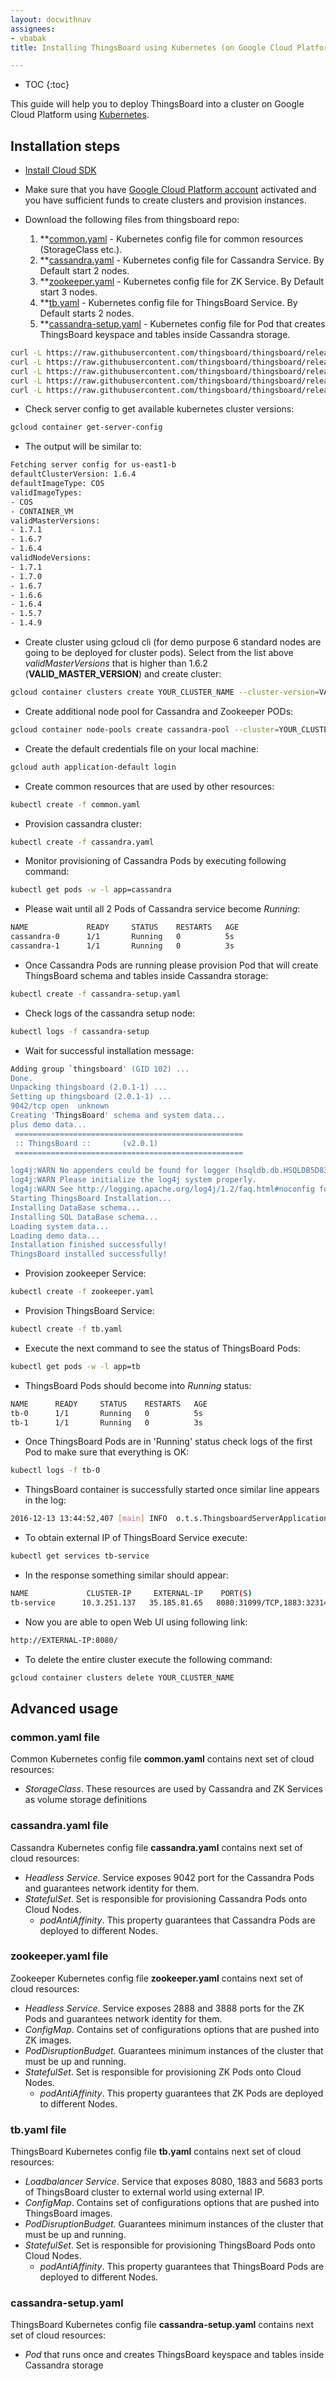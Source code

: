 ```yaml
---
layout: docwithnav
assignees:
- vbabak
title: Installing ThingsBoard using Kubernetes (on Google Cloud Platform)

---
```


* TOC
{:toc}

This guide will help you to deploy ThingsBoard into a cluster on Google Cloud Platform using [Kubernetes](https://kubernetes.io/).

## Installation steps

- [Install Cloud SDK](https://cloud.google.com/sdk/#Quick_Start)

- Make sure that you have [Google Cloud Platform account](https://console.cloud.google.com/) activated and you have sufficient funds to create clusters and provision instances.

- Download the following files from thingsboard repo:
    1. **[common.yaml](https://raw.githubusercontent.com/thingsboard/thingsboard/release-2.0/docker/k8s/common.yaml) - Kubernetes config file for common resources (StorageClass etc.).
    1. **[cassandra.yaml](https://raw.githubusercontent.com/thingsboard/thingsboard/release-2.0/docker/k8s/cassandra.yaml) - Kubernetes config file for Cassandra Service. By Default start 2 nodes.
    1. **[zookeeper.yaml](https://raw.githubusercontent.com/thingsboard/thingsboard/release-2.0/docker/k8s/zookeeper.yaml) - Kubernetes config file for ZK Service. By Default start 3 nodes.
    1. **[tb.yaml](https://raw.githubusercontent.com/thingsboard/thingsboard/release-2.0/docker/k8s/tb.yaml) - Kubernetes config file for ThingsBoard Service. By Default starts 2 nodes.
    1. **[cassandra-setup.yaml](https://raw.githubusercontent.com/thingsboard/thingsboard/release-2.0/docker/k8s/cassandra-setup.yaml) - Kubernetes config file for Pod that creates ThingsBoard keyspace and tables inside Cassandra storage.
      
```bash
curl -L https://raw.githubusercontent.com/thingsboard/thingsboard/release-2.0/docker/k8s/common.yaml > common.yaml
curl -L https://raw.githubusercontent.com/thingsboard/thingsboard/release-2.0/docker/k8s/cassandra.yaml > cassandra.yaml
curl -L https://raw.githubusercontent.com/thingsboard/thingsboard/release-2.0/docker/k8s/zookeeper.yaml > zookeeper.yaml
curl -L https://raw.githubusercontent.com/thingsboard/thingsboard/release-2.0/docker/k8s/tb.yaml > tb.yaml
curl -L https://raw.githubusercontent.com/thingsboard/thingsboard/release-2.0/docker/k8s/cassandra-setup.yaml > cassandra-setup.yaml
```

- Check server config to get available kubernetes cluster versions:

```bash
gcloud container get-server-config
```

- The output will be similar to: 

```bash
Fetching server config for us-east1-b
defaultClusterVersion: 1.6.4
defaultImageType: COS
validImageTypes:
- COS
- CONTAINER_VM
validMasterVersions:
- 1.7.1
- 1.6.7
- 1.6.4
validNodeVersions:
- 1.7.1
- 1.7.0
- 1.6.7
- 1.6.6
- 1.6.4
- 1.5.7
- 1.4.9

```

- Create cluster using gcloud cli (for demo purpose 6 standard nodes are going to be deployed for cluster pods).
Select from the list above *validMasterVersions* that is higher than 1.6.2 (**VALID_MASTER_VERSION**) and create cluster:

```bash
gcloud container clusters create YOUR_CLUSTER_NAME --cluster-version=VALID_MASTER_VERSION --node-labels=machinetype=tb --num-nodes=2
```

- Create additional node pool for Cassandra and Zookeeper PODs:

```bash
gcloud container node-pools create cassandra-pool --cluster=YOUR_CLUSTER_NAME --node-labels=machinetype=other --num-nodes=3 --disk-size=10
```

- Create the default credentials file on your local machine:

```bash
gcloud auth application-default login
```

- Create common resources that are used by other resources:

```bash
kubectl create -f common.yaml
```

- Provision cassandra cluster:

```bash
kubectl create -f cassandra.yaml
```

- Monitor provisioning of Cassandra Pods by executing following command:

```bash
kubectl get pods -w -l app=cassandra
```

- Please wait until all 2 Pods of Cassandra service become *Running*:

```bash
NAME             READY     STATUS    RESTARTS   AGE
cassandra-0      1/1       Running   0          5s
cassandra-1      1/1       Running   0          3s
```

- Once Cassandra Pods are running please provision Pod that will create ThingsBoard schema and tables inside Cassandra storage:

```bash
kubectl create -f cassandra-setup.yaml
```

- Check logs of the cassandra setup node:

```bash
kubectl logs -f cassandra-setup
```

- Wait for successful installation message: 

```bash
Adding group `thingsboard' (GID 102) ...
Done.
Unpacking thingsboard (2.0.1-1) ...
Setting up thingsboard (2.0.1-1) ...
9042/tcp open  unknown
Creating 'ThingsBoard' schema and system data...
plus demo data...
 ===================================================
 :: ThingsBoard ::       (v2.0.1)
 ===================================================

log4j:WARN No appenders could be found for logger (hsqldb.db.HSQLDB5D8345905E.ENGINE).
log4j:WARN Please initialize the log4j system properly.
log4j:WARN See http://logging.apache.org/log4j/1.2/faq.html#noconfig for more info.
Starting ThingsBoard Installation...
Installing DataBase schema...
Installing SQL DataBase schema...
Loading system data...
Loading demo data...
Installation finished successfully!
ThingsBoard installed successfully!
```

- Provision zookeeper Service:

```bash
kubectl create -f zookeeper.yaml
```

- Provision ThingsBoard Service:

```bash
kubectl create -f tb.yaml
```

- Execute the next command to see the status of ThingsBoard Pods:

```bash
kubectl get pods -w -l app=tb
```

- ThingsBoard Pods should become into *Running* status:

```bash
NAME      READY     STATUS    RESTARTS   AGE
tb-0      1/1       Running   0          5s
tb-1      1/1       Running   0          3s
```

- Once ThingsBoard Pods are in 'Running' status check logs of the first Pod to make sure that everything is OK:

```bash
kubectl logs -f tb-0
```

- ThingsBoard container is successfully started once similar line appears in the log:

```bash
2016-12-13 13:44:52,407 [main] INFO  o.t.s.ThingsboardServerApplication - Started ThingsboardServerApplication in 113.64 seconds (JVM running for 118.624)
```

- To obtain external IP of ThingsBoard Service execute:

```bash
kubectl get services tb-service
```

- In the response something similar should appear:

```bash
NAME             CLUSTER-IP     EXTERNAL-IP    PORT(S)                                        AGE
tb-service      10.3.251.137   35.185.81.65   8080:31099/TCP,1883:32314/TCP,5683:30062/TCP   1m
```

- Now you are able to open Web UI using following link:
   
```bash
http://EXTERNAL-IP:8080/
```

- To delete the entire cluster execute the following command:

```bash
gcloud container clusters delete YOUR_CLUSTER_NAME
```

## Advanced usage

### common.yaml file

Common Kubernetes config file **common.yaml** contains next set of cloud resources:
 - *StorageClass*. These resources are used by Cassandra and ZK Services as volume storage definitions
 
### cassandra.yaml file

Cassandra Kubernetes config file **cassandra.yaml** contains next set of cloud resources:

- *Headless Service*. Service exposes 9042 port for the Cassandra Pods and guarantees network identity for them.
- *StatefulSet*. Set is responsible for provisioning Cassandra Pods onto Cloud Nodes.
  - *podAntiAffinity*. This property guarantees that Cassandra Pods are deployed to different Nodes.

### zookeeper.yaml file

Zookeeper Kubernetes config file **zookeeper.yaml** contains next set of cloud resources:

- *Headless Service*. Service exposes 2888 and 3888 ports for the ZK Pods and guarantees network identity for them.
- *ConfigMap*. Contains set of configurations options that are pushed into ZK images.
- *PodDisruptionBudget*. Guarantees minimum instances of the cluster that must be up and running.
- *StatefulSet*. Set is responsible for provisioning ZK Pods onto Cloud Nodes.
  - *podAntiAffinity*. This property guarantees that ZK Pods are deployed to different Nodes.

### tb.yaml file

ThingsBoard Kubernetes config file **tb.yaml** contains next set of cloud resources:

- *Loadbalancer Service*. Service that exposes 8080, 1883 and 5683 ports of ThingsBoard cluster to external world using external IP.
- *ConfigMap*. Contains set of configurations options that are pushed into ThingsBoard images.
- *PodDisruptionBudget*. Guarantees minimum instances of the cluster that must be up and running.
- *StatefulSet*. Set is responsible for provisioning ThingsBoard Pods onto Cloud Nodes.
  - *podAntiAffinity*. This property guarantees that ThingsBoard Pods are deployed to different Nodes.

### cassandra-setup.yaml

ThingsBoard Kubernetes config file **cassandra-setup.yaml** contains next set of cloud resources:

- *Pod* that runs once and creates ThingsBoard keyspace and tables inside Cassandra storage
